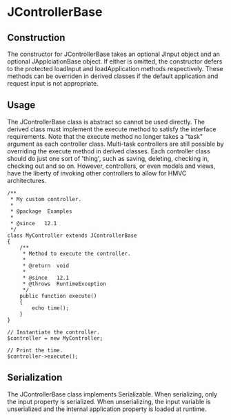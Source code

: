 JControllerBase
===============

Construction
------------

The constructor for JControllerBase takes an optional JInput object and
an optional JApplciationBase object. If either is omitted, the
constructor defers to the protected loadInput and loadApplication
methods respectively. These methods can be overriden in derived classes
if the default application and request input is not appropriate.

Usage
-----

The JControllerBase class is abstract so cannot be used directly. The
derived class must implement the execute method to satisfy the interface
requirements. Note that the execute method no longer takes a "task"
argument as each controller class. Multi-task controllers are still
possible by overriding the execute method in derived classes. Each
controller class should do just one sort of 'thing', such as saving,
deleting, checking in, checking out and so on. However, controllers, or
even models and views, have the liberty of invoking other controllers to
allow for HMVC architectures.

    /**
     * My custom controller.
     *
     * @package  Examples
     *
     * @since   12.1
     */
    class MyController extends JControllerBase
    {
        /**
         * Method to execute the controller.
         *
         * @return  void
         *
         * @since   12.1
         * @throws  RuntimeException
         */
        public function execute()
        {
            echo time();
        }
    }

    // Instantiate the controller.
    $controller = new MyController;

    // Print the time.
    $controller->execute();

Serialization
-------------

The JControllerBase class implements Serializable. When serializing,
only the input property is serialized. When unserializing, the input
variable is unserialized and the internal application property is loaded
at runtime.
